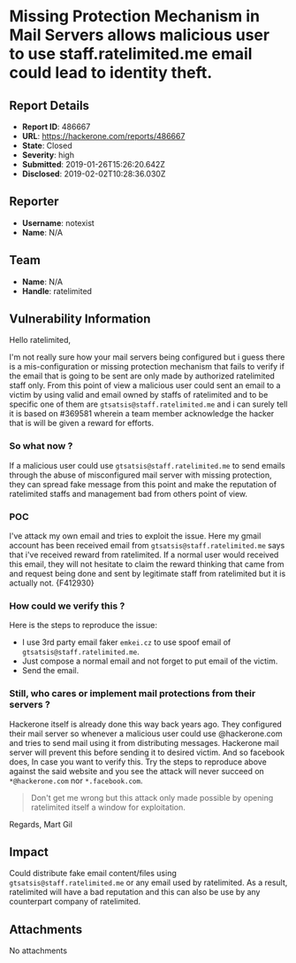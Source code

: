 # Missing Protection Mechanism in Mail Servers allows malicious user to use staff.ratelimited.me email could lead to identity theft.

## Report Details
- **Report ID**: 486667
- **URL**: https://hackerone.com/reports/486667
- **State**: Closed
- **Severity**: high
- **Submitted**: 2019-01-26T15:26:20.642Z
- **Disclosed**: 2019-02-02T10:28:36.030Z

## Reporter
- **Username**: notexist
- **Name**: N/A

## Team
- **Name**: N/A
- **Handle**: ratelimited

## Vulnerability Information
Hello ratelimited,

I'm not really sure how your mail servers being configured but i guess there is a mis-configuration or missing protection mechanism that fails to verify if the email that is going to be sent are only made by authorized ratelimited staff only. From this point of view a malicious user could sent an email to a victim by using valid and email owned by staffs of ratelimited and to be specific one of them are `gtsatsis@staff.ratelimited.me` and i can surely tell it is based on #369581 wherein a team member acknowledge the hacker that is will be given a reward for efforts.

### So what now ?
If a malicious user could use `gtsatsis@staff.ratelimited.me` to send emails through the abuse of misconfigured mail server with missing protection, they can spread fake message from this point and make the reputation of ratelimited staffs and management bad from others point of view.

### POC 
I've attack my own email and tries to exploit the issue.
Here my gmail account has been received email from `gtsatsis@staff.ratelimited.me` says that i've received reward from ratelimited. If a normal user would received this email, they will not hesitate to claim the reward thinking that came from and request being done and sent by legitimate staff from ratelimited but it is actually not.
{F412930} 

### How could we verify this ?
Here is the steps to reproduce the issue:
- I use 3rd party email faker `emkei.cz` to use spoof email of `gtsatsis@staff.ratelimited.me`.
- Just compose a normal email and not forget to put email of the victim.
- Send the email.

### Still, who cares or implement mail protections from their servers ?
Hackerone itself is already done this way back years ago. They configured their mail server so whenever a malicious user could use @hackerone.com and tries to send mail using it from distributing messages. Hackerone mail server will prevent this before sending it to desired victim. And so facebook does, In case you want to verify this. Try the steps to reproduce above against the said website and you see the attack will never succeed on `*@hackerone.com` nor `*.facebook.com`.

> Don't get me wrong but this attack only made possible by opening ratelimited itself a window for exploitation.

Regards,
Mart Gil

## Impact

Could distribute fake email content/files using `gtsatsis@staff.ratelimited.me` or any email used by ratelimited. As a result, ratelimited will have a bad reputation and this can also be use by any counterpart company of ratelimited.

## Attachments
No attachments
